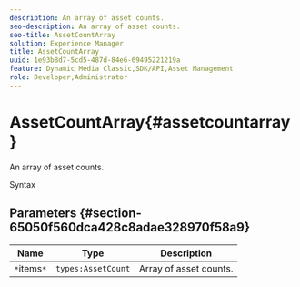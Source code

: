 ```yaml
---
description: An array of asset counts.
seo-description: An array of asset counts.
seo-title: AssetCountArray
solution: Experience Manager
title: AssetCountArray
uuid: 1e93b8d7-5cd5-487d-84e6-69495221219a
feature: Dynamic Media Classic,SDK/API,Asset Management
role: Developer,Administrator
---
```


# AssetCountArray{#assetcountarray}

An array of asset counts.

 Syntax 

## Parameters {#section-65050f560dca428c8adae328970f58a9}

|  Name  | Type  | Description  |
|---|---|---|
|  `*`items`*`  | `types:AssetCount`  | Array of asset counts.  |

